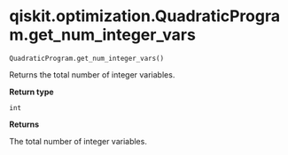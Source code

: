 # qiskit.optimization.QuadraticProgram.get\_num\_integer\_vars

`QuadraticProgram.get_num_integer_vars()`

Returns the total number of integer variables.

**Return type**

`int`

**Returns**

The total number of integer variables.
